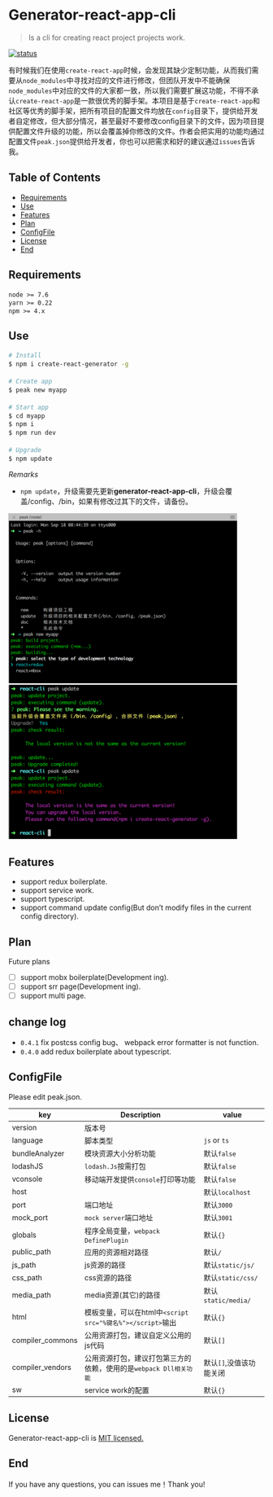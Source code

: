 # Generator-react-app-cli

> Is a cli for creating react project projects work.  

[![status](https://img.shields.io/badge/version-0.4.0-brightgreen.svg)](https://www.npmjs.com/package/generator-react-app-cli)

有时候我们在使用`create-react-app`时候，会发现其缺少定制功能，从而我们需要从`node_modules`中寻找对应的文件进行修改，但团队开发中不能确保`node_modules`中对应的文件的大家都一致，所以我们需要扩展这功能，不得不承认`create-react-app`是一款很优秀的脚手架。本项目是基于`create-react-app`和社区等优秀的脚手架，把所有项目的配置文件均放在`config`目录下，提供给开发者自定修改，但大部分情况，甚至最好不要修改config目录下的文件，因为项目提供配置文件升级的功能，所以会覆盖掉你修改的文件。作者会把实用的功能均通过配置文件`peak.json`提供给开发者，你也可以把需求和好的建议通过`issues`告诉我。

## Table of Contents
- [Requirements](#requirements)
- [Use](#use)
- [Features](#features)
- [Plan](#plan)
- [ConfigFile](#ConfigFile)
- [License](#License)
- [End](#end)

## Requirements

```
node >= 7.6
yarn >= 0.22
npm >= 4.x
```

## Use

```bash
# Install
$ npm i create-react-generator -g

# Create app
$ peak new myapp

# Start app
$ cd myapp
$ npm i
$ npm run dev

# Upgrade
$ npm update
```

*Remarks*
- `npm update`，升级需要先更新**generator-react-app-cli**，升级会覆盖/config、/bin，如果有修改过其下的文件，请备份。

<div>
  <img src="https://github.com/Mrlyjoutlook/generator-react-app-cli/blob/master/picture/terminal.png" width="450px">
  <img src="https://github.com/Mrlyjoutlook/generator-react-app-cli/blob/master/picture/terminal1.png" width="450px">
</div>

## Features
- support redux boilerplate.
- support service work.
- support typescript.
- support command update config(But don’t modify files in the current config directory).

## Plan
Future plans

- [ ] support mobx boilerplate(Development ing).
- [ ] support srr page(Development ing).
- [ ] support multi page.

## change log

- `0.4.1` fix postcss config bug、 webpack error formatter is not function.
- `0.4.0` add redux boilerplate about typescript.

## ConfigFile
Please edit peak.json.

|key|Description|value|
|---|-----------|-----|
|version|版本号||
|language|脚本类型|`js` or `ts`|
|bundleAnalyzer|模块资源大小分析功能|默认`false`|
|lodashJS|`lodash.Js`按需打包|默认`false`|
|vconsole|移动端开发提供`console`打印等功能|默认`false`|
|host||默认`localhost`|
|port|端口地址|默认`3000`|
|mock_port|`mock server`端口地址|默认`3001`|
|globals|程序全局变量，`webpack DefinePlugin`|默认`{}`|
|public_path|应用的资源相对路径|默认`/`|
|js_path|js资源的路径|默认`static/js/`|
|css_path|css资源的路径|默认`static/css/`|
|media_path|media资源(其它)的路径|默认`static/media/`|
|html|模板变量，可以在html中`<script src="%键名%"></script>`输出|默认`{}`|
|compiler_commons|公用资源打包，建议自定义公用的js代码|默认`[]`|
|compiler_vendors|公用资源打包，建议打包第三方的依赖，使用的是`webpack Dll相关功能`|默认`[]`,没值该功能关闭|
|sw|service work的配置|默认`{}`|

## License

Generator-react-app-cli is [MIT licensed.](https://github.com/Mrlyjoutlook/generator-react-app-cli/blob/master/LICENSE)

## End

If you have any questions, you can issues me！Thank you!
